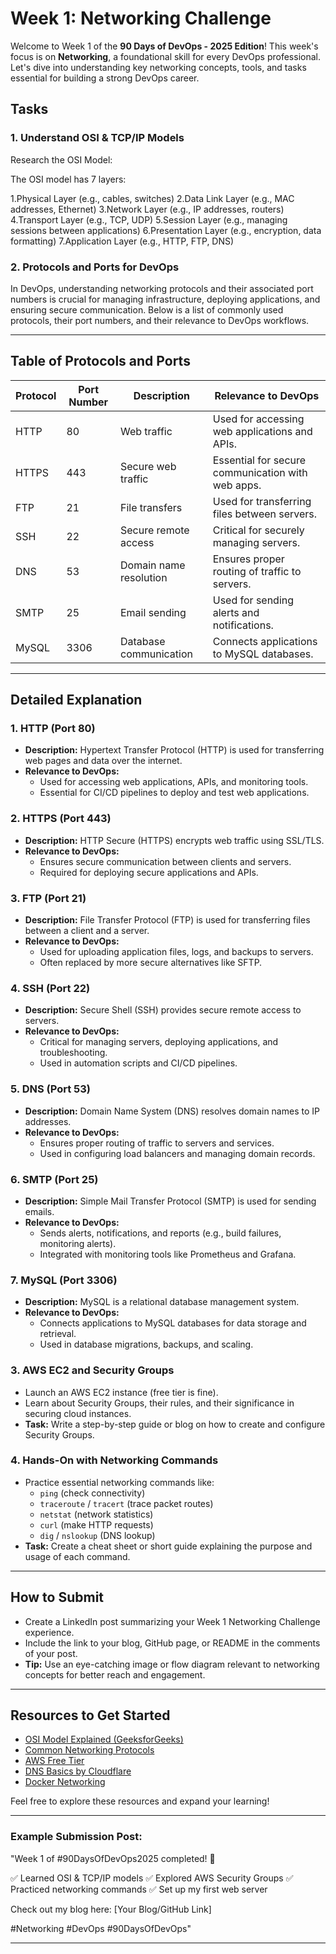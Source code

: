 # Week 1: Networking Challenge

Welcome to Week 1 of the **90 Days of DevOps - 2025 Edition**! This week's focus is on **Networking**, a foundational skill for every DevOps professional. Let's dive into understanding key networking concepts, tools, and tasks essential for building a strong DevOps career.

## Tasks

### 1. **Understand OSI & TCP/IP Models**
Research the OSI Model:

The OSI model has 7 layers:

1.Physical Layer (e.g., cables, switches)
2.Data Link Layer (e.g., MAC addresses, Ethernet)
3.Network Layer (e.g., IP addresses, routers)
4.Transport Layer (e.g., TCP, UDP)
5.Session Layer (e.g., managing sessions between applications)
6.Presentation Layer (e.g., encryption, data formatting)
7.Application Layer (e.g., HTTP, FTP, DNS)

### 2. **Protocols and Ports for DevOps**
In DevOps, understanding networking protocols and their associated port numbers is crucial for managing infrastructure, deploying applications, and ensuring secure communication. Below is a list of commonly used protocols, their port numbers, and their relevance to DevOps workflows.

---

## Table of Protocols and Ports

| Protocol | Port Number | Description                              | Relevance to DevOps                              |
|----------|-------------|------------------------------------------|-------------------------------------------------|
| HTTP     | 80          | Web traffic                              | Used for accessing web applications and APIs.   |
| HTTPS    | 443         | Secure web traffic                       | Essential for secure communication with web apps.|
| FTP      | 21          | File transfers                           | Used for transferring files between servers.    |
| SSH      | 22          | Secure remote access                     | Critical for securely managing servers.         |
| DNS      | 53          | Domain name resolution                   | Ensures proper routing of traffic to servers.   |
| SMTP     | 25          | Email sending                            | Used for sending alerts and notifications.      |
| MySQL    | 3306        | Database communication                   | Connects applications to MySQL databases.       |

---

## Detailed Explanation

### 1. **HTTP (Port 80)**
- **Description:** Hypertext Transfer Protocol (HTTP) is used for transferring web pages and data over the internet.
- **Relevance to DevOps:** 
  - Used for accessing web applications, APIs, and monitoring tools.
  - Essential for CI/CD pipelines to deploy and test web applications.

### 2. **HTTPS (Port 443)**
- **Description:** HTTP Secure (HTTPS) encrypts web traffic using SSL/TLS.
- **Relevance to DevOps:**
  - Ensures secure communication between clients and servers.
  - Required for deploying secure applications and APIs.

### 3. **FTP (Port 21)**
- **Description:** File Transfer Protocol (FTP) is used for transferring files between a client and a server.
- **Relevance to DevOps:**
  - Used for uploading application files, logs, and backups to servers.
  - Often replaced by more secure alternatives like SFTP.

### 4. **SSH (Port 22)**
- **Description:** Secure Shell (SSH) provides secure remote access to servers.
- **Relevance to DevOps:**
  - Critical for managing servers, deploying applications, and troubleshooting.
  - Used in automation scripts and CI/CD pipelines.

### 5. **DNS (Port 53)**
- **Description:** Domain Name System (DNS) resolves domain names to IP addresses.
- **Relevance to DevOps:**
  - Ensures proper routing of traffic to servers and services.
  - Used in configuring load balancers and managing domain records.

### 6. **SMTP (Port 25)**
- **Description:** Simple Mail Transfer Protocol (SMTP) is used for sending emails.
- **Relevance to DevOps:**
  - Sends alerts, notifications, and reports (e.g., build failures, monitoring alerts).
  - Integrated with monitoring tools like Prometheus and Grafana.

### 7. **MySQL (Port 3306)**
- **Description:** MySQL is a relational database management system.
- **Relevance to DevOps:**
  - Connects applications to MySQL databases for data storage and retrieval.
  - Used in database migrations, backups, and scaling.
    
### 3. **AWS EC2 and Security Groups**
- Launch an AWS EC2 instance (free tier is fine).
- Learn about Security Groups, their rules, and their significance in securing cloud instances.
- **Task:** Write a step-by-step guide or blog on how to create and configure Security Groups.

### 4. **Hands-On with Networking Commands**
- Practice essential networking commands like:
  - `ping` (check connectivity)
  - `traceroute` / `tracert` (trace packet routes)
  - `netstat` (network statistics)
  - `curl` (make HTTP requests)
  - `dig` / `nslookup` (DNS lookup)
- **Task:** Create a cheat sheet or short guide explaining the purpose and usage of each command.


---

## How to Submit
- Create a LinkedIn post summarizing your Week 1 Networking Challenge experience.
- Include the link to your blog, GitHub page, or README in the comments of your post.
- **Tip:** Use an eye-catching image or flow diagram relevant to networking concepts for better reach and engagement.

---

## Resources to Get Started
- [OSI Model Explained (GeeksforGeeks)](https://www.geeksforgeeks.org/layers-of-osi-model/)
- [Common Networking Protocols](https://en.wikipedia.org/wiki/List_of_network_protocols)
- [AWS Free Tier](https://aws.amazon.com/free/)
- [DNS Basics by Cloudflare](https://www.cloudflare.com/learning/dns/what-is-dns/)
- [Docker Networking](https://docs.docker.com/network/)

Feel free to explore these resources and expand your learning!

---

### Example Submission Post:
"Week 1 of #90DaysOfDevOps2025 completed! 🚀

✅ Learned OSI & TCP/IP models
✅ Explored AWS Security Groups
✅ Practiced networking commands
✅ Set up my first web server

Check out my blog here: [Your Blog/GitHub Link]

#Networking #DevOps #90DaysOfDevOps"

---

